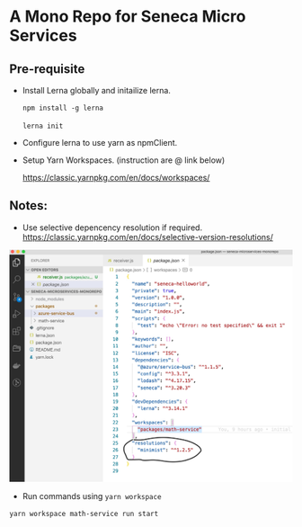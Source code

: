 # A Mono Repo for Seneca Micro Services

## Pre-requisite

- Install Lerna globally and initailize lerna.

  ```
  npm install -g lerna

  lerna init
  ```

- Configure lerna to use yarn as npmClient.

- Setup Yarn Workspaces. (instruction are @ link below)

  https://classic.yarnpkg.com/en/docs/workspaces/

## Notes:

- Use selective depencency resolution if required.
https://classic.yarnpkg.com/en/docs/selective-version-resolutions/

![Selective Dependency Resolution](./readme-images/selective-dependency-resolution.jpg)

- Run commands using `yarn workspace`
```
yarn workspace math-service run start
```